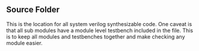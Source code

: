 ## Source Folder

This is the location for all system verilog synthesizable code. One caveat is that all sub modules have a module level testbench included in the file. 
This is to keep all modules and testbenches together and make checking any module easier.
